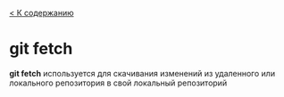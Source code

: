 [< К содержанию](../readme.md)

# git fetch

**git fetch**  используется для скачивания изменений из удаленного или локального репозитория в свой локальный репозиторий